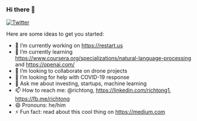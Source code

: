 ### Hi there 👋
[![Twitter](https://img.shields.io/twitter/follow/richtong.svg?style=social&label=@richtong)](https://twitter.com/richtong)
<!--
**richtong/richtong** is a ✨ _special_ ✨ repository because its `README.md` (this file) appears on your GitHub profile.
-->
Here are some ideas to get you started:

- 🔭 I’m currently working on https://restart.us
- 🌱 I’m currently learning https://www.coursera.org/specializations/natural-language-processing and https://openai.com/
- 👯 I’m looking to collaborate on drone projects
- 🤔 I’m looking for help with COVID-19 response
- 💬 Ask me about investing, startups, machine learning
- 📫 How to reach me: @richtong, https://linkedin.com/richtong1, https://fb.me/richtong
- 😄 Pronouns: he/him
- ⚡ Fun fact: read about this cool thing on https://medium.com

